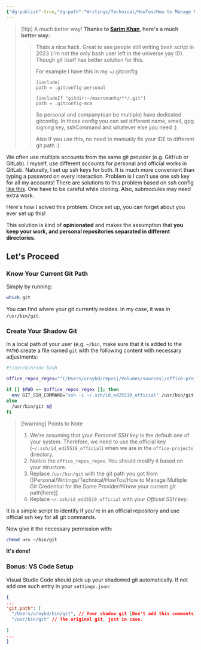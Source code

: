 ```yaml
---
{"dg-publish":true,"dg-path":"Writings/Technical/HowTos/How to Manage Multiple Git Credential for the Same Provider.md","permalink":"/writings/technical/how-tos/how-to-manage-multiple-git-credential-for-the-same-provider/","title":"How to Manage Multiple Git Credential for the Same Provider","tags":["technical","how-to"]}
---
```



> [!tip] A much better way!
> **Thanks to [Sarim Khan](https://github.com/sarim), here's a much better way:**
> 
> > Thats a nice hack. Great to see people still writing bash script in 2023 (i'm not the only bash user left in the universe yay :D). Though git itself has better solution for this.
> > 
> > For example I have this in my ~/.gitconfig
> > 
> > ```gitconfig
> > [include]
> > path = .gitconfig-personal      
> > 
> > [includeIf "gitdir:~/macromanhq/**/.git"]
> > path = .gitconfig-mcm
> > ```
> > 
> > So personal and company(can be multiple) have dedicated gitconfig. In those config you can set different name, email, gpg signing key, sshCommand and whatever else you need :)
> > 
> > Also If you use this, no need to manually fix your IDE to different git path :)

We often use multiple accounts from the same git provider (e.g. GitHub or GitLab). I myself, use different accounts for personal and official works in GitLab. Naturally, I set up ssh keys for both. It is much more convenient than typing a password on every interaction. Problem is  I can't use one ssh key for all my accounts! There are solutions to this problem based on ssh config [like this](https://gist.github.com/oanhnn/80a89405ab9023894df7). One have to be careful while cloning. Also, submodules may need extra work.

Here's how I solved this problem. Once set up, you can forget about you ever set up this!

This solution is kind of **opinionated** and makes the assumption that **you keep your work, and personal repositories separated in different directories**.

## Let's Proceed
### Know Your Current Git Path
Simply by running:

```bash
which git
```

You can find where your git currently resides. In my case, it was in `/usr/bin/git`.

### Create Your Shadow Git
In a local path of your user (e.g. `~/bin`, make sure that it is added to the `PATH`) create a file named `git` with the following content with necessary adjustments:

```bash
#!/usr/bin/env bash

office_repos_regex="^(/Users/uroybd/repos|/Volumes/sources)/office-projects.*"

if [[ $PWD =~ $office_repos_regex ]]; then
  env GIT_SSH_COMMAND="ssh -i ~/.ssh/id_ed25519_official" /usr/bin/git $@
else
  /usr/bin/git $@
fi
```

> [!warning] Points to Note
> 1. We're assuming that your *Personal SSH key* is the default one of your system. Therefore, we need to use the official key (`~/.ssh/id_ed25519_official`) when we are in the `office-projects` directory.
> 2. Notice the `office_repos_regex`. You should modify it based on your structure.
> 3. Replace `/usr/bin/git` with the git path you got from [[Personal/Writings/Technical/HowTos/How to Manage Multiple Git Credential for the Same Provider#Know your current git path\|here]].
> 4. Replace `~/.ssh/id_ed25519_official` with your *Official SSH key*.

It is a simple script to identify if you're in an official repository and use official ssh key for all git commands.

Now give it the necessary permission with:

```bash
chmod u+x ~/bin/git
```

**It's done!**

### Bonus: VS Code Setup
Visual Studio Code should pick up your shadowed git automatically. If not add one such entry in your `settings.json`:

```json
{
...
"git.path": [
  "/Users/uroybd/bin/git", // Your shadow git [Don't add this comments]
  "/usr/bin/git" // The original git, just in case.

]
...
}
```